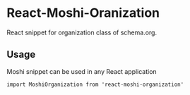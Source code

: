 # React-Moshi-Oranization
React snippet for organization class of schema.org.

## Usage
Moshi snippet can be used in any React application

```
import MoshiOrganization from 'react-moshi-organization'
```
